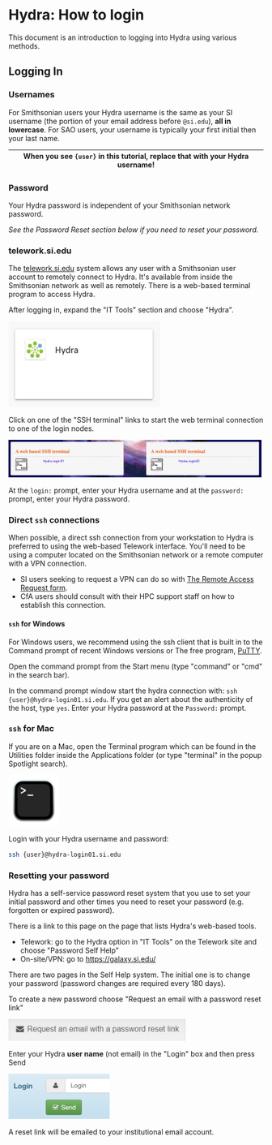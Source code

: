 # Hydra: How to login

This document is an introduction to logging into Hydra using various methods.

## Logging In

### Usernames

For Smithsonian users your Hydra username is the same as your SI username (the portion of your email address before `@si.edu`), **all in lowercase**. For SAO users, your username is typically your first initial then your last name.

| When you see `{user}` in this tutorial, replace that with your Hydra username!|
|---|

### Password

Your Hydra password is independent of your Smithsonian network password.

*See the Password Reset section below if you need to reset your password.*

### telework.si.edu

The [telework.si.edu](https://telework.si.edu) system allows any user with a Smithsonian user account to remotely connect to Hydra. It's available from inside the Smithsonian network as well as remotely. There is a web-based terminal program to access Hydra.

After logging in, expand the "IT Tools" section and choose "Hydra".

<img src="../images/telework-hydra-icon.png" width=300px alt="Hydra icon on telework site">

Click on one of the "SSH terminal" links to start the web terminal connection to one of the login nodes.

<img src="../images/web-terminal.png" width=500px alt="web based terminal options for hydra">

At the `login:` prompt, enter your Hydra username and at the `password:` prompt, enter your Hydra password.

### Direct `ssh` connections

When possible, a direct ssh connection from your workstation to Hydra is preferred to using the web-based Telework interface. You'll need to be using a computer located on the Smithsonian network or a remote computer with a VPN connection.

* SI users seeking to request a VPN can do so with [The Remote Access Request form](https://smithsonianprod.servicenowservices.com/si/?id=sc_cat_item&sys_id=cd8bcf38dbaec810faac7c031f961992).
* CfA users should consult with their HPC support staff on how to establish this connection.

#### `ssh` for Windows

For Windows users, we recommend using the ssh client that is built in to the Command prompt of recent Windows versions or The free program, [PuTTY](https://www.chiark.greenend.org.uk/~sgtatham/putty/latest.html).

Open the command prompt from the Start menu (type "command" or "cmd" in the search bar).

In the command prompt window start the hydra connection with: `ssh {user}@hydra-login01.si.edu`. If you get an alert about the authenticity of the host, type `yes`. Enter your Hydra password at the `Password:` prompt.

### `ssh` for Mac

If you are on a Mac, open the Terminal program which can be found in the Utilities folder inside the Applications folder (or type "terminal" in the popup Spotlight search).

<img src="../images/terminal.png" width=100px alt="Mac terminal.app icon">

Login with your Hydra username and password:

```bash
ssh {user}@hydra-login01.si.edu
```

### Resetting your password

Hydra has a self-service password reset system that you use to set your initial password and other times you need to reset your password (e.g. forgotten or expired password).

There is a link to this page on the page that lists Hydra's web-based tools.

* Telework: go to the Hydra option in "IT Tools" on the Telework site and choose "Password Self Help"
* On-site/VPN: go to <https://galaxy.si.edu/>

There are two pages in the Self Help system. The initial one is to change your password (password changes are required every 180 days).

To create a new password choose "Request an email with a password reset link"

<img src="../images/reset-link.png" alt="Password reset link" width=350px>

Enter your Hydra **user name** (not email) in the "Login" box and then press Send

<img src="../images/reset-user-name.png" alt="Password reset link" width=200px>

A reset link will be emailed to your institutional email account.
